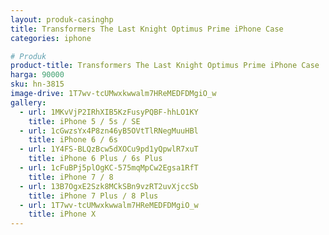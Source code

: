 ```yaml
---
layout: produk-casinghp
title: Transformers The Last Knight Optimus Prime iPhone Case
categories: iphone

# Produk
product-title: Transformers The Last Knight Optimus Prime iPhone Case
harga: 90000
sku: hn-3815
image-drive: 1T7wv-tcUMwxkwwalm7HReMEDFDMgiO_w
gallery:
  - url: 1MKvVjP2IRhXIB5KzFusyPQBF-hhLO1KY
    title: iPhone 5 / 5s / SE
  - url: 1cGwzsYx4P8zn46yB5OVtTlRNegMuuHBl
    title: iPhone 6 / 6s
  - url: 1Y4FS-BLQzBcw5dXOCu9pd1yQpwlR7xuT
    title: iPhone 6 Plus / 6s Plus
  - url: 1cFuBPj5plOgKC-575mqMpCw2Egsa1RfT
    title: iPhone 7 / 8
  - url: 13B7OgxE2Szk8MCkSBn9vzRT2uvXjccSb
    title: iPhone 7 Plus / 8 Plus
  - url: 1T7wv-tcUMwxkwwalm7HReMEDFDMgiO_w
    title: iPhone X
---
```


